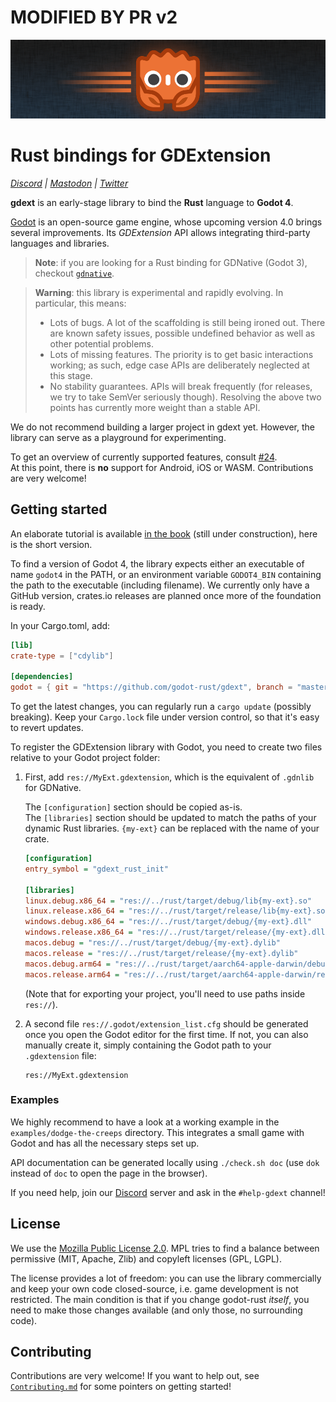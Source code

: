 # MODIFIED BY PR v2


![logo.png](assets/gdext-ferris.png)

# Rust bindings for GDExtension

_[Discord] | [Mastodon] | [Twitter]_

**gdext** is an early-stage library to bind the **Rust** language to **Godot 4**.

[Godot] is an open-source game engine, whose upcoming version 4.0 brings several improvements.
Its _GDExtension_ API allows integrating third-party languages and libraries.

> **Note**: if you are looking for a Rust binding for GDNative (Godot 3), checkout [`gdnative`].

> **Warning**: this library is experimental and rapidly evolving. In particular, this means:
> * Lots of bugs. A lot of the scaffolding is still being ironed out. 
>   There are known safety issues, possible undefined behavior as well as other potential problems.
> * Lots of missing features. The priority is to get basic interactions working;
>   as such, edge case APIs are deliberately neglected at this stage.
> * No stability guarantees. APIs will break frequently (for releases, we try to take SemVer seriously though).
>   Resolving the above two points has currently more weight than a stable API.

We do not recommend building a larger project in gdext yet.
However, the library can serve as a playground for experimenting.

To get an overview of currently supported features, consult [#24](https://github.com/godot-rust/gdext/issues/24).  
At this point, there is **no** support for Android, iOS or WASM. Contributions are very welcome!


## Getting started

An elaborate tutorial is available [in the book] (still under construction), here is the short version.

To find a version of Godot 4, the library expects either an executable of name `godot4` in the PATH, or an environment variable `GODOT4_BIN`
containing the path to the executable (including filename).
We currently only have a GitHub version, crates.io releases are planned once more of the foundation is ready.

In your Cargo.toml, add:

```toml
[lib]
crate-type = ["cdylib"]

[dependencies]
godot = { git = "https://github.com/godot-rust/gdext", branch = "master" }
```
To get the latest changes, you can regularly run a `cargo update` (possibly breaking). Keep your `Cargo.lock` file under version control, so that it's easy to revert updates.

To register the GDExtension library with Godot, you need to create two files relative to your Godot project folder:

1. First, add `res://MyExt.gdextension`, which is the equivalent of `.gdnlib` for GDNative.

   The `[configuration]` section should be copied as-is.  
   The `[libraries]` section should be updated to match the paths of your dynamic Rust libraries.
   `{my-ext}` can be replaced with the name of your crate.
   ```ini
   [configuration]
   entry_symbol = "gdext_rust_init"
   
   [libraries]
   linux.debug.x86_64 = "res://../rust/target/debug/lib{my-ext}.so"
   linux.release.x86_64 = "res://../rust/target/release/lib{my-ext}.so"
   windows.debug.x86_64 = "res://../rust/target/debug/{my-ext}.dll"
   windows.release.x86_64 = "res://../rust/target/release/{my-ext}.dll"
   macos.debug = "res://../rust/target/debug/{my-ext}.dylib"
   macos.release = "res://../rust/target/release/{my-ext}.dylib"
   macos.debug.arm64 = "res://../rust/target/aarch64-apple-darwin/debug/{my-ext}.dylib"
   macos.release.arm64 = "res://../rust/target/aarch64-apple-darwin/release/{my-ext}.dylib"
   ```
   (Note that for exporting your project, you'll need to use paths inside `res://`).

2. A second file `res://.godot/extension_list.cfg` should be generated once you open the Godot editor for the first time.
   If not, you can also manually create it, simply containing the Godot path to your `.gdextension` file:
   ```
   res://MyExt.gdextension
   ```

### Examples

We highly recommend to have a look at a working example in the `examples/dodge-the-creeps` directory.
This integrates a small game with Godot and has all the necessary steps set up.

API documentation can be generated locally using `./check.sh doc` (use `dok` instead of `doc` to open the page in the browser).

If you need help, join our [Discord] server and ask in the `#help-gdext` channel!


## License

We use the [Mozilla Public License 2.0][mpl]. MPL tries to find a balance between permissive (MIT, Apache, Zlib) and copyleft licenses (GPL, LGPL).

The license provides a lot of freedom: you can use the library commercially and keep your own code closed-source,
i.e. game development is not restricted. The main condition is that if you change godot-rust _itself_, you need to make
those changes available (and only those, no surrounding code).


## Contributing

Contributions are very welcome! If you want to help out, see [`Contributing.md`](Contributing.md) for some pointers on getting started!

[Godot]: https://godotengine.org
[`gdnative`]: https://github.com/godot-rust/gdnative
[mpl]: https://www.mozilla.org/en-US/MPL/
[Discord]: https://discord.gg/aKUCJ8rJsc
[Mastodon]: https://mastodon.gamedev.place/@GodotRust
[Twitter]: https://twitter.com/GodotRust
[in the book]: https://godot-rust.github.io/book/gdext/intro
